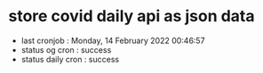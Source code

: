 # store covid daily api as json data

- last cronjob : Monday, 14 February 2022 00:46:57
- status og cron : success
- status daily cron : success
      
      